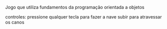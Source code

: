 Jogo que utiliza fundamentos da programação orientada a objetos 

controles: pressione qualquer tecla para fazer a nave subir para atravessar os canos
